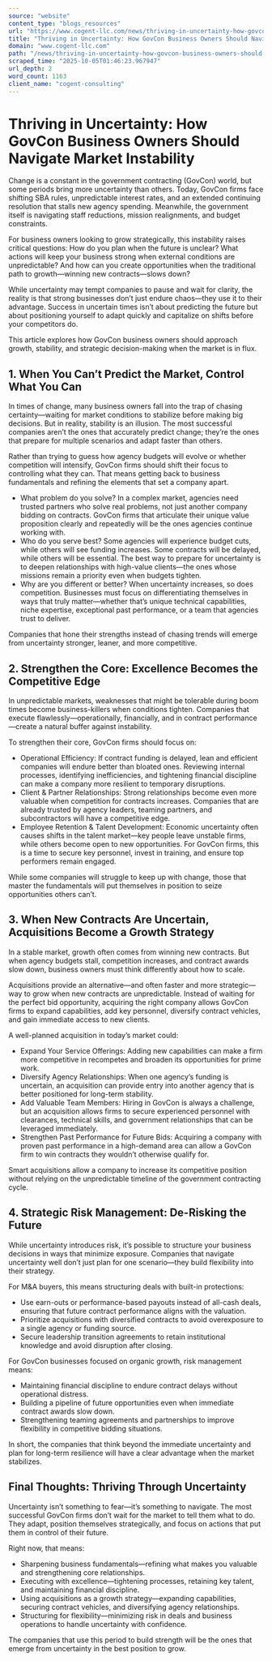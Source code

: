 ```yaml
---
source: "website"
content_type: "blogs_resources"
url: "https://www.cogent-llc.com/news/thriving-in-uncertainty-how-govcon-business-owners-should-navigate-market-instability"
title: "Thriving in Uncertainty: How GovCon Business Owners Should Navigate Market Instability"
domain: "www.cogent-llc.com"
path: "/news/thriving-in-uncertainty-how-govcon-business-owners-should-navigate-market-instability"
scraped_time: "2025-10-05T01:46:23.967947"
url_depth: 2
word_count: 1163
client_name: "cogent-consulting"
---
```


# Thriving in Uncertainty: How GovCon Business Owners Should Navigate Market Instability

Change is a constant in the government contracting (GovCon) world, but some periods bring more uncertainty than others. Today, GovCon firms face shifting SBA rules, unpredictable interest rates, and an extended continuing resolution that stalls new agency spending. Meanwhile, the government itself is navigating staff reductions, mission realignments, and budget constraints.

For business owners looking to grow strategically, this instability raises critical questions: How do you plan when the future is unclear? What actions will keep your business strong when external conditions are unpredictable? And how can you create opportunities when the traditional path to growth—winning new contracts—slows down?

While uncertainty may tempt companies to pause and wait for clarity, the reality is that strong businesses don’t just endure chaos—they use it to their advantage. Success in uncertain times isn’t about predicting the future but about positioning yourself to adapt quickly and capitalize on shifts before your competitors do.

This article explores how GovCon business owners should approach growth, stability, and strategic decision-making when the market is in flux.

## 1. When You Can’t Predict the Market, Control What You Can

In times of change, many business owners fall into the trap of chasing certainty—waiting for market conditions to stabilize before making big decisions. But in reality, stability is an illusion. The most successful companies aren’t the ones that accurately predict change; they’re the ones that prepare for multiple scenarios and adapt faster than others.

Rather than trying to guess how agency budgets will evolve or whether competition will intensify, GovCon firms should shift their focus to controlling what they can. That means getting back to business fundamentals and refining the elements that set a company apart.

- What problem do you solve? In a complex market, agencies need trusted partners who solve real problems, not just another company bidding on contracts. GovCon firms that articulate their unique value proposition clearly and repeatedly will be the ones agencies continue working with.
- Who do you serve best? Some agencies will experience budget cuts, while others will see funding increases. Some contracts will be delayed, while others will be essential. The best way to prepare for uncertainty is to deepen relationships with high-value clients—the ones whose missions remain a priority even when budgets tighten.
- Why are you different or better? When uncertainty increases, so does competition. Businesses must focus on differentiating themselves in ways that truly matter—whether that’s unique technical capabilities, niche expertise, exceptional past performance, or a team that agencies trust to deliver.

Companies that hone their strengths instead of chasing trends will emerge from uncertainty stronger, leaner, and more competitive.

## 2. Strengthen the Core: Excellence Becomes the Competitive Edge

In unpredictable markets, weaknesses that might be tolerable during boom times become business-killers when conditions tighten. Companies that execute flawlessly—operationally, financially, and in contract performance—create a natural buffer against instability.

To strengthen their core, GovCon firms should focus on:

- Operational Efficiency: If contract funding is delayed, lean and efficient companies will endure better than bloated ones. Reviewing internal processes, identifying inefficiencies, and tightening financial discipline can make a company more resilient to temporary disruptions.
- Client & Partner Relationships: Strong relationships become even more valuable when competition for contracts increases. Companies that are already trusted by agency leaders, teaming partners, and subcontractors will have a competitive edge.
- Employee Retention & Talent Development: Economic uncertainty often causes shifts in the talent market—key people leave unstable firms, while others become open to new opportunities. For GovCon firms, this is a time to secure key personnel, invest in training, and ensure top performers remain engaged.

While some companies will struggle to keep up with change, those that master the fundamentals will put themselves in position to seize opportunities others can’t.

## 3. When New Contracts Are Uncertain, Acquisitions Become a Growth Strategy

In a stable market, growth often comes from winning new contracts. But when agency budgets stall, competition increases, and contract awards slow down, business owners must think differently about how to scale.

Acquisitions provide an alternative—and often faster and more strategic—way to grow when new contracts are unpredictable. Instead of waiting for the perfect bid opportunity, acquiring the right company allows GovCon firms to expand capabilities, add key personnel, diversify contract vehicles, and gain immediate access to new clients.

A well-planned acquisition in today’s market could:

- Expand Your Service Offerings: Adding new capabilities can make a firm more competitive in recompetes and broaden its opportunities for prime work.
- Diversify Agency Relationships: When one agency’s funding is uncertain, an acquisition can provide entry into another agency that is better positioned for long-term stability.
- Add Valuable Team Members: Hiring in GovCon is always a challenge, but an acquisition allows firms to secure experienced personnel with clearances, technical skills, and government relationships that can be leveraged immediately.
- Strengthen Past Performance for Future Bids: Acquiring a company with proven past performance in a high-demand area can allow a GovCon firm to win contracts they wouldn’t otherwise qualify for.

Smart acquisitions allow a company to increase its competitive position without relying on the unpredictable timeline of the government contracting cycle.

## 4. Strategic Risk Management: De-Risking the Future

While uncertainty introduces risk, it’s possible to structure your business decisions in ways that minimize exposure. Companies that navigate uncertainty well don’t just plan for one scenario—they build flexibility into their strategy.

For M&A buyers, this means structuring deals with built-in protections:

- Use earn-outs or performance-based payouts instead of all-cash deals, ensuring that future contract performance aligns with the valuation.
- Prioritize acquisitions with diversified contracts to avoid overexposure to a single agency or funding source.
- Secure leadership transition agreements to retain institutional knowledge and avoid disruption after closing.

For GovCon businesses focused on organic growth, risk management means:

- Maintaining financial discipline to endure contract delays without operational distress.
- Building a pipeline of future opportunities even when immediate contract awards slow down.
- Strengthening teaming agreements and partnerships to improve flexibility in competitive bidding situations.

In short, the companies that think beyond the immediate uncertainty and plan for long-term resilience will have a clear advantage when the market stabilizes.

## Final Thoughts: Thriving Through Uncertainty

Uncertainty isn’t something to fear—it’s something to navigate. The most successful GovCon firms don’t wait for the market to tell them what to do. They adapt, position themselves strategically, and focus on actions that put them in control of their future.

Right now, that means:

- Sharpening business fundamentals—refining what makes you valuable and strengthening core relationships.
- Executing with excellence—tightening processes, retaining key talent, and maintaining financial discipline.
- Using acquisitions as a growth strategy—expanding capabilities, securing contract vehicles, and diversifying agency relationships.
- Structuring for flexibility—minimizing risk in deals and business operations to handle uncertainty with confidence.

The companies that use this period to build strength will be the ones that emerge from uncertainty in the best position to grow.